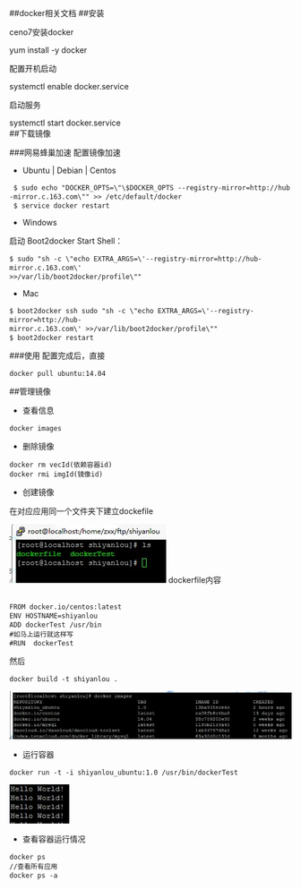 ##docker相关文档
##安装

ceno7安装docker

yum install -y docker

配置开机启动

systemctl enable docker.service

启动服务

systemctl start docker.service  
##下载镜像

###网易蜂巢加速
 配置镜像加速   

- Ubuntu | Debian | Centos    

``` 
 $ sudo echo "DOCKER_OPTS=\"\$DOCKER_OPTS --registry-mirror=http://hub
-mirror.c.163.com\"" >> /etc/default/docker
 $ service docker restart 
``` 
-  Windows  

启动 Boot2docker Start Shell：  
```
$ sudo "sh -c \"echo EXTRA_ARGS=\'--registry-mirror=http://hub-mirror.c.163.com\' 
>>/var/lib/boot2docker/profile\""

```  
- Mac  

```
$ boot2docker ssh sudo "sh -c \"echo EXTRA_ARGS=\'--registry-mirror=http://hub-
mirror.c.163.com\' >>/var/lib/boot2docker/profile\"" 
$ boot2docker restart
```
###使用
配置完成后，直接  
```
docker pull ubuntu:14.04
```

##管理镜像
- 查看信息  

```
docker images
```
- 删除镜像  
```
docker rm vecId(依赖容器id)
docker rmi imgId(镜像id)
```
- 创建镜像  

在对应应用同一个文件夹下建立dockefile

 ![文件夹情况]( assets/dockerfile1.jpg) 
dockerfile内容  
```

FROM docker.io/centos:latest
ENV HOSTNAME=shiyanlou
ADD dockerTest /usr/bin
#如马上运行就这样写
#RUN  dockerTest 
```
然后  
```
docker build -t shiyanlou .
```
 ![镜像](assets/dock2.jpg) 

- 运行容器  

```
docker run -t -i shiyanlou_ubuntu:1.0 /usr/bin/dockerTest

```
 ![运行结果](assets/dock3.jpg) 


- 查看容器运行情况  

```
docker ps  
//查看所有应用
docker ps -a  
```